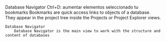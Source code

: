Database Navigator
	Ctrl+D: aumentar elementos seleccionado tu bookmarks
		Bookmarks are quick access links to objects of a database. They appear in the project tree inside the Projects or Project Explorer views.

	Database Navigator
		Database Navigator is the main view to work with the structure and content of databases
